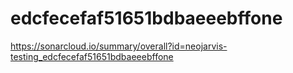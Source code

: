 # edcfecefaf51651bdbaeeebffone
https://sonarcloud.io/summary/overall?id=neojarvis-testing_edcfecefaf51651bdbaeeebffone
